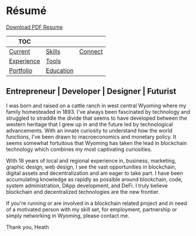 # Résumé

[Download PDF Resume](https://bit.ly/3depvXO "Heath Robertson Resume Download")

| TOC |   |   |
|-----|---|---|
| [Current](./README.md#current) | [Skills](./README.md#skills) | [Connect](./README.md#connect) |
| [Experience](./README.md#experience) | [Tools](./README.md#tools) |   |
| [Portfolio](./README.md#portfolio) | [Education](./README.md#education) |   |


## Entrepreneur | Developer | Designer | Futurist

I was born and raised on a cattle ranch in west central Wyoming where my family homesteaded in 1893.  I've always been fascinated by technology and struggled to straddle the divide that seems to have developed between the western heritage that I grew up in and the future led by technological advancements.  With an innate curiosity to understand how the world functions, I've been drawn to macroeconomics and monetary policy. It seems somewhat fortuitous that Wyoming has taken the lead in blockchain technology which combines my most captivating curiosities.  

With 18 years of local and regional experience in, business, marketing, graphic design, web design, I see the vast opportunities in blockchain, digital assets and decentralization and am eager to take part.  I have been accumulating knowledge as rapidly as possible around blockchain, code, system administration, DApp development, and DeFi.   I truly believe blockchain and decentralized technologies are the new frontier.

If you're running or are involved in a blockchain related project and in need of a motivated person with my skill set, for employment, partnership or simply networking in Wyoming, please contact me.  

Thank you,
Heath


